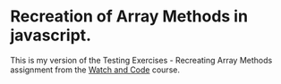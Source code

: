 # Recreation of Array Methods in javascript.

This is my version of the Testing Exercises - Recreating Array Methods assignment from the <a href="https://watchandcode.com/" target="_blang">Watch and Code</a> course.
